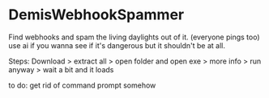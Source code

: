# DemisWebhookSpammer
Find webhooks and spam the living daylights out of it. (everyone pings too)
use ai if you wanna see if it's dangerous but it shouldn't be at all.

Steps: Download > extract all > open folder and open exe > more info > run anyway > wait a bit and it loads

to do:
get rid of command prompt somehow

